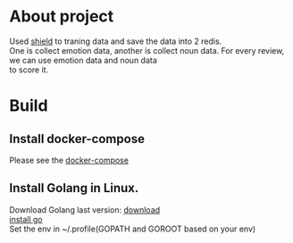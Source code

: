 # About project
Used [shield](github.com/eaigner/shield) to traning data and save the data into 2 redis.<br>
One is collect emotion data, another is collect noun data. For every review, we can use emotion data and noun data<br>
to score it.

# Build

## Install docker-compose
Please see the [docker-compose](https://docs.docker.com/compose/install/#prerequisites)

## Install Golang in Linux.
Download Golang last version: [download](https://golang.org/dl)<br>
[install go](https://golang.org/doc/install)<br> 
Set the env in ~/.profile(GOPATH and GOROOT based on your env)

##